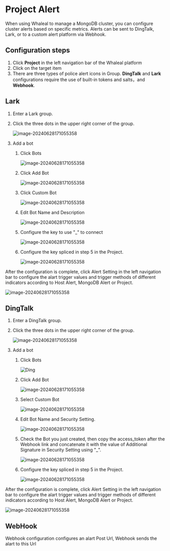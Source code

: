 # Project Alert

When using Whaleal to manage a MongoDB cluster, you can configure cluster alerts based on specific metrics. Alerts can be sent to DingTalk, Lark, or to a custom alert platform via Webhook.

## Configuration steps

1. Click **Project** in the left navigation bar of the Whaleal platform
2. Click on the target item
3. There are three types of police alert icons in Group. **DingTalk** and **Lark** configurations require the use of built-in tokens and salts，and **Webhook**.



## Lark

1. Enter a Lark group.

2. Click the three dots in the upper right corner of the group.

   ![image-20240628171055358](../../images/whalealPlatFromImages/09-Alert/larkSetting.png)

3. Add a bot

   1. Click Bots

      ![image-20240628171055358](../../images/whalealPlatFromImages/09-Alert/Bots.png)

   2. Click Add Bot

      ![image-20240628171055358](../../images/whalealPlatFromImages/09-Alert/AddBots.png)

   3. Click Custom Bot

      ![image-20240628171055358](../../images/whalealPlatFromImages/09-Alert/CustomBot.png)

   4. Edit Bot Name and Description

      ![image-20240628171055358](../../images/whalealPlatFromImages/09-Alert/BotName.png)

   5. Configure the key to use "_" to connect

      ![image-20240628171055358](../../images/whalealPlatFromImages/09-Alert/Config.png)

   6. Configure the key spliced in step 5 in the Project.

      ![image-20240628171055358](../../images/whalealPlatFromImages/09-Alert/LarkKey.png)



After the configuration is complete, click Alert Setting in the left navigation bar to configure the alart trigger values and trigger methods of different indicators according to Host Alert, MongoDB Alert or Project.

![image-20240628171055358](../../images/whalealPlatFromImages/09-Alert/AlartConfig.png)

## DingTalk

1. Enter a DingTalk group.

2. Click the three dots in the upper right corner of the group.

   ![image-20240628171055358](../../images/whalealPlatFromImages/09-Alert/DingSetting.png)

3. Add a bot

   1. Click Bots

      ![Ding](../../images/whalealPlatFromImages/09-Alert/DingBot.png)

   2. Click Add Bot

      ![image-20240628171055358](../../images/whalealPlatFromImages/09-Alert/DingAddBots.png)

   3. Select Custom Bot

      ![image-20240628171055358](../../images/whalealPlatFromImages/09-Alert/DingCustom.png)

   4. Edit Bot Name and Security Setting.

      ![image-20240628171055358](../../images/whalealPlatFromImages/09-Alert/Dingname.png)

   5. Check the Bot you just created, then copy the access_token after the Webhook link and concatenate it with the value of Additional Signature in Security Setting using "_".

      ![image-20240628171055358](../../images/whalealPlatFromImages/09-Alert/DingKey.png)

   6. Configure the key spliced in step 5 in the Project.

      ![image-20240628171055358](../../images/whalealPlatFromImages/09-Alert/DingConfig.png)



After the configuration is complete, click Alert Setting in the left navigation bar to configure the alart trigger values and trigger methods of different indicators according to Host Alert, MongoDB Alert or Project.

![image-20240628171055358](../../images/whalealPlatFromImages/09-Alert/ProjectAlartConfig.png)

## WebHook

Webhook configuration configures an alart Post Url, Webhook sends the alart to this Url

